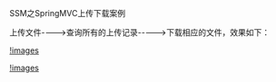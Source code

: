 SSM之SpringMVC上传下载案例

上传文件---->查询所有的上传记录----->下载相应的文件，效果如下：

[!images](https://github.com/huangwei1997/SSM_Upload/blob/master/images/2.png)

[!images](https://github.com/huangwei1997/SSM_Upload/blob/master/images/1.png)

